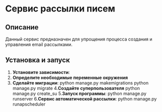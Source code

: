 # Сервис рассылки писем
## Описание
Данный сервис предназначен для упрощения процесса создания и управления email рассылками.
## Установка и запуск
1. **Установите зависимости**:
2. **Определите необходимые переменные окружения**
3. **Сделайте миграции**:
 python manage.py makemigrations
 python manage.py migrate
4.**Создайте суперпользователя**
   python manage.py create_su
5.**Запуск программы**:
   python manage.py runserver
6.**Сервис автоматической рассылки**:
   python manage.py runapscheduler
